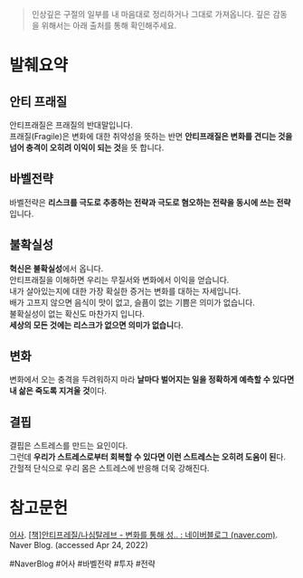 > 인상깊은 구절의 일부를 내 마음대로 정리하거나 그대로 가져옵니다. 깊은 감동을 위해서는 아래 출처를 통해 확인해주세요.

# 발췌요약

## 안티 프래질

안티프래질은 프래질의 반대말입니다.  
프래질(Fragile)은 변화에 대한 취약성을 뜻하는 반면 **안티프래질은 변화를 견디는 것을 넘어  충격이 오히려 이익이 되는 것**을 뜻 합니다.

## 바벨전략

바벨전략은 **리스크를 극도로 추종하는 전략과 극도로 혐오하는 전략을 동시에 쓰는 전략**입니다.

## 불확실성

**혁신은 불확실성**에서 옵니다.   
안티프래질을 이해하면 우리는 무질서와 변화에서 이익을 얻습니다.  
내가 살아있는지에 대한 가장 확실한 증거는 변화를 대하는 자세입니다.  
배가 고프지 않으면 음식이 맛이 없고, 슬픔이 없는 기쁨은 의미가 없습니다.  
불확실성이 없는 확신도 마찬가지 입니다.  
**세상의 모든 것에는 리스크가 없으면 의미가 없습니**다.  

## 변화

변화에서 오는 충격을 두려워하지 마라 **날마다 벌어지는 일을 정확하게 예측할 수 있다면  내 삶은 죽도록 지겨울 것**이다.

## 결핍

결핍은 스트레스를 만드는 요인이다.  
그런데 **우리가 스트레스로부터 회복할 수 있다면 이런 스트레스는 오히려 도움이 된**다.  
간헐적 단식으로 우리 몸은 스트레스에 반응해 더욱 강해진다.  

# 참고문헌

[어사](https://blog.naver.com/mspark77). [[책]안티프레질/나심탈레브 - 변화를 통해 성.. : 네이버블로그 (naver.com)](https://blog.naver.com/mspark77/222646464078). Naver Blog. (accessed Apr 24, 2022)

#NaverBlog #어사 #바벨전략 #투자 #전략